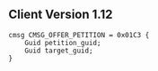 ## Client Version 1.12

```rust,ignore
cmsg CMSG_OFFER_PETITION = 0x01C3 {
    Guid petition_guid;    
    Guid target_guid;    
}

```
